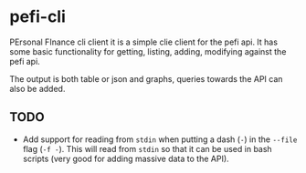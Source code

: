 # pefi-cli

PErsonal FInance cli client it is a simple clie client for the pefi api. It has some basic functionality for getting, listing, adding, modifying against the pefi api.

The output is both table or json and graphs, queries towards the API can also be added.

## TODO

* Add support for reading from `stdin` when putting a dash (`-`) in the `--file` flag (`-f -`). This will read from `stdin` so that it can be used in bash scripts (very good for adding massive data to the API).
